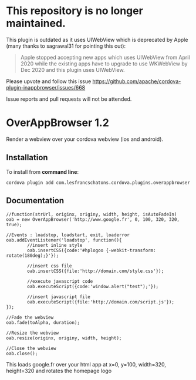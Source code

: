 # This repository is no longer maintained.


This plugin is outdated as it uses UIWebView which is deprecated by Apple (many thanks to sagrawal31 for pointing this out): 

> Apple stopped accepting new apps which uses UIWebView from April 2020 while the existing apps have to upgrade to use WKWebView by Dec 2020 and this plugin uses UIWebView.

Please upvote and follow this issue https://github.com/apache/cordova-plugin-inappbrowser/issues/668 

Issue reports and pull requests will not be attended.



OverAppBrowser 1.2
==================

Render a webview over your cordova webview (ios and android).

Installation
------------

To install from **command line**:

    cordova plugin add com.lesfrancschatons.cordova.plugins.overappbrowser


Documentation
-------------

	//function(strUrl, originx, originy, width, height, isAutoFadeIn)
    oab = new OverAppBrowser('http://www.google.fr', 0, 100, 320, 320, true);

    //Events : loadstop, loadstart, exit, loaderror
    oab.addEventListener('loadstop', function(){
            //insert inline style
			oab.insertCSS({code:'#hplogoo {-webkit-transform: rotate(180deg);}'});

            //insert css file
            oab.insertCSS({file:'http://domain.com/style.css'});

            //execute javascript code
            oab.executeScript({code:'window.alert("test");'});

            //insert javascript file
            oab.executeScript({file:'http://domain.com/script.js'});
    });

    //Fade the webview
    oab.fade(toAlpha, duration);

    //Resize the webview
    oab.resize(originx, originy, width, height);

    //Close the webview
    oab.close();


This loads google.fr over your html app at x=0, y=100, width=320, height=320 and rotates the homepage logo
